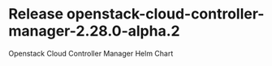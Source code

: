 # Release openstack-cloud-controller-manager-2.28.0-alpha.2
Openstack Cloud Controller Manager Helm Chart